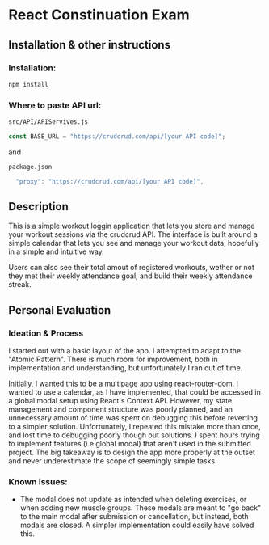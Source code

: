 # React Constinuation Exam

## Installation & other instructions

### Installation:

```bash
npm install
```

### Where to paste API url:

```bash
src/API/APIServives.js
```

```javascript
const BASE_URL = "https://crudcrud.com/api/[your API code]";
```

and

```bash
package.json
```

```javascript
  "proxy": "https://crudcrud.com/api/[your API code]",
```

## Description

This is a simple workout loggin application that lets you store and manage your workout sessions via the crudcrud API. The interface is built around a simple calendar that lets you see and manage your workout data, hopefully in a simple and intuitive way.

Users can also see their total amout of registered workouts, wether or not they met their weekly attendance goal, and build their weekly attendance streak.

## Personal Evaluation

### Ideation & Process

I started out with a basic layout of the app. I attempted to adapt to the "Atomic Pattern". There is much room for improvement, both in implementation and understanding, but unfortunately I ran out of time.

Initially, I wanted this to be a multipage app using react-router-dom. I wanted to use a calendar, as I have implemented, that could be accessed in a global modal setup using React's Context API. However, my state management and component structure was poorly planned, and an unnecessary amount of time was spent on debugging this before reverting to a simpler solution. Unfortunately, I repeated this mistake more than once, and lost time to debugging poorly though out solutions. I spent hours trying to implement features (i.e global modal) that aren't used in the submitted project. The big takeaway is to design the app more properly at the outset and never underestimate the scope of seemingly simple tasks.

### Known issues:

- The modal does not update as intended when deleting exercises, or when adding new muscle groups. These modals are meant to "go back" to the main modal after submission or cancellation, but instead, both modals are closed. A simpler implementation could easily have solved this.

